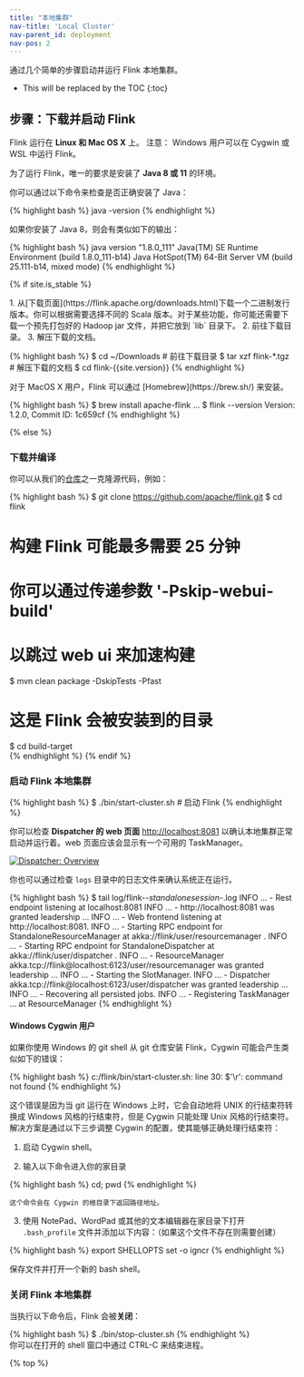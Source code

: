 ```yaml
---
title: "本地集群"
nav-title: 'Local Cluster'
nav-parent_id: deployment
nav-pos: 2
---
```

<!--
Licensed to the Apache Software Foundation (ASF) under one
or more contributor license agreements.  See the NOTICE file
distributed with this work for additional information
regarding copyright ownership.  The ASF licenses this file
to you under the Apache License, Version 2.0 (the
"License"); you may not use this file except in compliance
with the License.  You may obtain a copy of the License at

  http://www.apache.org/licenses/LICENSE-2.0

Unless required by applicable law or agreed to in writing,
software distributed under the License is distributed on an
"AS IS" BASIS, WITHOUT WARRANTIES OR CONDITIONS OF ANY
KIND, either express or implied.  See the License for the
specific language governing permissions and limitations
under the License.
-->

通过几个简单的步骤启动并运行 Flink 本地集群。

* This will be replaced by the TOC
{:toc}

## 步骤：下载并启动 Flink

Flink 运行在 __Linux 和 Mac OS X__ 上。
<span class="label label-info">注意：</span> Windows 用户可以在 Cygwin 或 WSL 中运行 Flink。

为了运行 Flink，唯一的要求是安装了 __Java 8 或 11__ 的环境。

你可以通过以下命令来检查是否正确安装了 Java：

{% highlight bash %}
java -version
{% endhighlight %}

如果你安装了 Java 8，则会有类似如下的输出：

{% highlight bash %}
java version "1.8.0_111"
Java(TM) SE Runtime Environment (build 1.8.0_111-b14)
Java HotSpot(TM) 64-Bit Server VM (build 25.111-b14, mixed mode)
{% endhighlight %}

{% if site.is_stable %}
<div class="codetabs" markdown="1">
<div data-lang="下载并解压" markdown="1">
1. 从[下载页面](https://flink.apache.org/downloads.html)下载一个二进制发行版本。你可以根据需要选择不同的 Scala 版本。对于某些功能，你可能还需要下载一个预先打包好的 Hadoop  jar 文件，并把它放到 `lib` 目录下。
2. 前往下载目录。
3. 解压下载的文档。

{% highlight bash %}
$ cd ~/Downloads        # 前往下载目录
$ tar xzf flink-*.tgz   # 解压下载的文档
$ cd flink-{{site.version}}
{% endhighlight %}
</div>

<div data-lang="MacOS X" markdown="1">
对于 MacOS X 用户，Flink 可以通过 [Homebrew](https://brew.sh/) 来安装。

{% highlight bash %}
$ brew install apache-flink
...
$ flink --version
Version: 1.2.0, Commit ID: 1c659cf
{% endhighlight %}
</div>

</div>

{% else %}
### 下载并编译
你可以从我们的[仓库](https://flink.apache.org/community.html#source-code)之一克隆源代码，例如：

{% highlight bash %}
$ git clone https://github.com/apache/flink.git
$ cd flink

# 构建 Flink 可能最多需要 25 分钟
# 你可以通过传递参数 '-Pskip-webui-build'
# 以跳过 web ui 来加速构建

$ mvn clean package -DskipTests -Pfast 

# 这是 Flink 会被安装到的目录
$ cd build-target               
{% endhighlight %}
{% endif %}

### 启动 Flink 本地集群

{% highlight bash %}
$ ./bin/start-cluster.sh  # 启动 Flink
{% endhighlight %}

你可以检查 __Dispatcher 的 web 页面__  [http://localhost:8081](http://localhost:8081) 以确认本地集群正常启动并运行着。web 页面应该会显示有一个可用的 TaskManager。

<a href="{{ site.baseurl }}/page/img/quickstart-setup/jobmanager-1.png" ><img class="img-responsive" src="{{ site.baseurl }}/page/img/quickstart-setup/jobmanager-1.png" alt="Dispatcher: Overview"/></a>

你也可以通过检查 `logs` 目录中的日志文件来确认系统正在运行。

{% highlight bash %}
$ tail log/flink-*-standalonesession-*.log
INFO ... - Rest endpoint listening at localhost:8081
INFO ... - http://localhost:8081 was granted leadership ...
INFO ... - Web frontend listening at http://localhost:8081.
INFO ... - Starting RPC endpoint for StandaloneResourceManager at akka://flink/user/resourcemanager .
INFO ... - Starting RPC endpoint for StandaloneDispatcher at akka://flink/user/dispatcher .
INFO ... - ResourceManager akka.tcp://flink@localhost:6123/user/resourcemanager was granted leadership ...
INFO ... - Starting the SlotManager.
INFO ... - Dispatcher akka.tcp://flink@localhost:6123/user/dispatcher was granted leadership ...
INFO ... - Recovering all persisted jobs.
INFO ... - Registering TaskManager ... at ResourceManager
{% endhighlight %}

#### Windows Cygwin 用户

如果你使用 Windows 的 git shell 从 git 仓库安装 Flink，Cygwin 可能会产生类似如下的错误：

{% highlight bash %}
c:/flink/bin/start-cluster.sh: line 30: $'\r': command not found
{% endhighlight %}

这个错误是因为当 git 运行在 Windows 上时，它会自动地将 UNIX 的行结束符转换成 Windows 风格的行结束符，但是 Cygwin 只能处理 Unix 风格的行结束符。解决方案是通过以下三步调整 Cygwin 的配置，使其能够正确处理行结束符：

1. 启动 Cygwin shell。

2. 输入以下命令进入你的家目录

{% highlight bash %}
cd; pwd
{% endhighlight %}

    这个命令会在 Cygwin 的根目录下返回路径地址。

3. 使用 NotePad、WordPad 或其他的文本编辑器在家目录下打开 `.bash_profile` 文件并添加以下内容：（如果这个文件不存在则需要创建）

{% highlight bash %}
export SHELLOPTS
set -o igncr
{% endhighlight %}

保存文件并打开一个新的 bash shell。

### 关闭 Flink 本地集群

当执行以下命令后，Flink 会被**关闭**：

<div class="codetabs" markdown="1">
<div data-lang="Bash" markdown="1">
{% highlight bash %}
$ ./bin/stop-cluster.sh
{% endhighlight %}
</div>
<div data-lang="Windows Shell" markdown="1">
你可以在打开的 shell 窗口中通过 CTRL-C 来结束进程。
</div>
</div>

{% top %}
